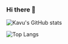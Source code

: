 ### Hi there 👋

![Kavu's GitHub stats](https://github-readme-stats.vercel.app/api?username=kavusiks&count_private=true&show_icons=true&theme=nord)


![Top Langs](https://github-readme-stats.vercel.app/api/top-langs/?username=kavusiks&theme=nord&langs_count=6)

<!--
**kavusiks/kavusiks** is a ✨ _special_ ✨ repository because its `README.md` (this file) appears on your GitHub profile.

![Kavu's GitHub stats](https://github-readme-stats.vercel.app/api?username=kavusiks&count_private=true)

Here are some ideas to get you started:

- 🔭 I’m currently working on ...
- 🌱 I’m currently learning ...
- 👯 I’m looking to collaborate on ...
- 🤔 I’m looking for help with ...
- 💬 Ask me about ...
- 📫 How to reach me: ...
- 😄 Pronouns: ...
- ⚡ Fun fact: ...
-->
